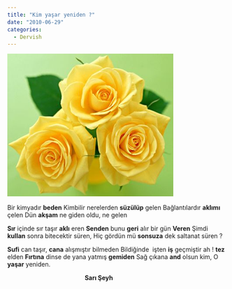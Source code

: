 ```yaml
---
title: "Kim yaşar yeniden ?"
date: "2010-06-29"
categories: 
  - Dervish
---
```


[![gul.jpg](../uploads/2010/06/gul-1.jpg)](../uploads/2010/06/gul-1.jpg "gul.jpg")

Bir kimyadır **beden** Kimbilir nerelerden **süzülüp** gelen Bağlantılardır **aklımı** çelen Dün **akşam** ne giden oldu, ne gelen

**Sır** içinde sır taşır **aklı** eren **Senden** bunu **geri** alır bir gün **Veren** Şimdi **kullan** sonra bitecektir süren, Hiç gördün mü **sonsuza** dek saltanat süren ?

**Sufi** can taşır, **cana** alışmıştır bilmeden Bildiğinde  işten **iş** geçmiştir ah ! **tez** elden **Fırtına** dinse de yana yatmış **gemiden** Sağ çıkana **and** olsun kim, O **yaşar** yeniden.

                                             **Sarı Şeyh**

